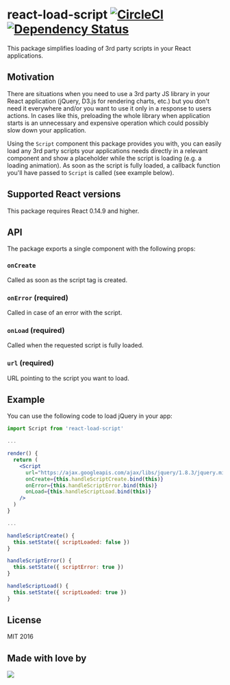 # react-load-script [![CircleCI](https://circleci.com/gh/blueberryapps/react-load-script.svg?style=svg)](https://circleci.com/gh/blueberryapps/react-load-script) [![Dependency Status](https://dependencyci.com/github/blueberryapps/react-load-script/badge)](https://dependencyci.com/github/blueberryapps/react-load-script)
This package simplifies loading of 3rd party scripts in your React applications.

## Motivation
There are situations when you need to use a 3rd party JS library in your React application (jQuery, D3.js for rendering charts, etc.) but you don't need it everywhere and/or you want to use it only in a response to users actions. In cases like this, preloading the whole library when application starts is an unnecessary and expensive operation which could possibly slow down your application.

Using the `Script` component this package provides you with, you can easily load any 3rd party scripts your applications needs directly in a relevant component and show a placeholder while the script is loading (e.g. a loading animation). As soon as the script is fully loaded, a callback function you'll have passed to `Script` is called (see example below).

## Supported React versions
This package requires React 0.14.9 and higher.

## API
The package exports a single component with the following props:

### `onCreate`
Called as soon as the script tag is created.

### `onError` (required)
Called in case of an error with the script.

### `onLoad` (required)
Called when the requested script is fully loaded.

### `url` (required)
URL pointing to the script you want to load.

## Example
You can use the following code to load jQuery in your app:

```jsx
import Script from 'react-load-script'

...

render() {
  return (
    <Script
      url="https://ajax.googleapis.com/ajax/libs/jquery/1.8.3/jquery.min.js"
      onCreate={this.handleScriptCreate.bind(this)}
      onError={this.handleScriptError.bind(this)}
      onLoad={this.handleScriptLoad.bind(this)}
    />
  )
}

...

handleScriptCreate() {
  this.setState({ scriptLoaded: false })
}

handleScriptError() {
  this.setState({ scriptError: true })
}

handleScriptLoad() {
  this.setState({ scriptLoaded: true })
}

```

## License
MIT 2016

## Made with love by
[![](https://camo.githubusercontent.com/d88ee6842f3ff2be96d11488aa0d878793aa67cd/68747470733a2f2f7777772e676f6f676c652e636f6d2f612f626c75656265727279617070732e636f6d2f696d616765732f6c6f676f2e676966)](https://www.blueberry.io)
